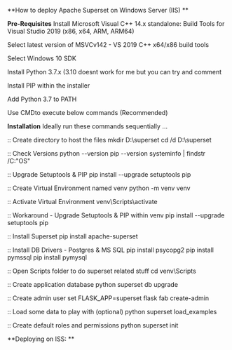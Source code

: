 **How to deploy Apache Superset on Windows Server (IIS) **

**Pre-Requisites**
Install Microsoft Visual C++ 14.x standalone: Build Tools for Visual Studio 2019 (x86, x64, ARM, ARM64)

Select latest version of MSVCv142 - VS 2019 C++ x64/x86 build tools

Select Windows 10 SDK

Install Python 3.7.x (3.10 doesnt work for me but you can try and comment   

Install PIP within the installer

Add Python 3.7 to PATH

Use CMDto execute below commands (Recommended)

**Installation**
Ideally run these commands sequentially ...

:: Create directory to host the files
mkdir D:\superset
cd /d D:\superset

:: Check Versions
python --version
pip --version
systeminfo | findstr /C:"OS"

:: Upgrade Setuptools & PIP
pip install --upgrade setuptools pip

:: Create Virtual Environment named venv
python -m venv venv

:: Activate Virtual Environment
venv\Scripts\activate

:: Workaround - Upgrade Setuptools & PIP within venv
pip install --upgrade setuptools pip

:: Install Superset
pip install apache-superset

:: Install DB Drivers - Postgres & MS SQL
pip install psycopg2
pip install pymssql
pip install pymysql

:: Open Scripts folder to do superset related stuff
cd venv\Scripts

:: Create application database
python superset db upgrade

:: Create admin user
set FLASK_APP=superset
flask fab create-admin

:: Load some data to play with (optional)
python superset load_examples

:: Create default roles and permissions
python superset init

**Deploying on ISS: **
